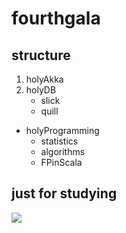 # fourthgala

## structure
1. holyAkka
2. holyDB
	- slick
	- quill

- holyProgramming
	- statistics
	- algorithms
	- FPinScala

## just for studying
[![](http://img-moye-me.qiniudn.com/2014/12/gravatar.jpeg)](http://www.moye.me/)

